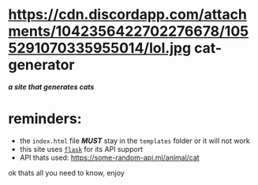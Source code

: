 # https://cdn.discordapp.com/attachments/1042356422702276678/1055291070335955014/lol.jpg cat-generator
<strong><i>a site that generates cats</i></strong> 


# reminders:
- the `index.html` file ***MUST*** stay in the `templates` folder or it will not work 
- this site uses [`flask`](https://pypi.org/project/Flask/) for its API support 
- API thats used: https://some-random-api.ml/animal/cat

ok thats all you need to know, enjoy
